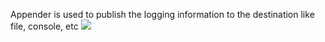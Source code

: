 Appender is used to publish the logging information to the destination like file, console, etc
![](https://examples.javacodegeeks.com/wp-content/uploads/2017/11/log4j-rolling-log-project-architecture-guide-1.jpg.webp)